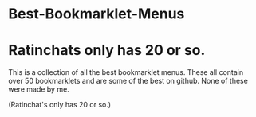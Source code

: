 # Best-Bookmarklet-Menus
# Ratinchats only has 20 or so.
This is a collection of all the best bookmarklet menus. These all contain over 50 bookmarklets
and are some of the best on github. None of these were made by me.

(Ratinchat's only has 20 or so.) 

